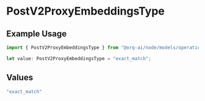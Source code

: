 # PostV2ProxyEmbeddingsType

## Example Usage

```typescript
import { PostV2ProxyEmbeddingsType } from "@orq-ai/node/models/operations";

let value: PostV2ProxyEmbeddingsType = "exact_match";
```

## Values

```typescript
"exact_match"
```